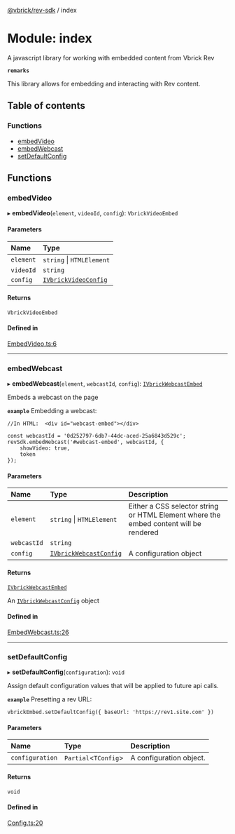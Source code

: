 [@vbrick/rev-sdk](../README.md) / index

# Module: index

A javascript library for working with embedded content from Vbrick Rev

**`remarks`**

This library allows for embedding and interacting with Rev content.

## Table of contents

### Functions

- [embedVideo](index.md#embedvideo)
- [embedWebcast](index.md#embedwebcast)
- [setDefaultConfig](index.md#setdefaultconfig)

## Functions

### embedVideo

▸ **embedVideo**(`element`, `videoId`, `config`): `VbrickVideoEmbed`

#### Parameters

| Name | Type |
| :------ | :------ |
| `element` | `string` \| `HTMLElement` |
| `videoId` | `string` |
| `config` | [`IVbrickVideoConfig`](../interfaces/IVbrickApi.IVbrickVideoConfig.md) |

#### Returns

`VbrickVideoEmbed`

#### Defined in

[EmbedVideo.ts:6](https://github.com/vbrick/rev-sdk-js/blob/d1cd6e7/src/EmbedVideo.ts#L6)

___

### embedWebcast

▸ **embedWebcast**(`element`, `webcastId`, `config`): [`IVbrickWebcastEmbed`](../interfaces/IVbrickApi.IVbrickWebcastEmbed.md)

Embeds a webcast on the page

**`example`**
Embedding a webcast:
```
//In HTML:  <div id="webcast-embed"></div>

const webcastId = '0d252797-6db7-44dc-aced-25a6843d529c';
revSdk.embedWebcast('#webcast-embed', webcastId, {
    showVideo: true,
    token
});
```

#### Parameters

| Name | Type | Description |
| :------ | :------ | :------ |
| `element` | `string` \| `HTMLElement` | Either a CSS selector string or HTML Element where the embed content will be rendered |
| `webcastId` | `string` |  |
| `config` | [`IVbrickWebcastConfig`](../interfaces/IVbrickApi.IVbrickWebcastConfig.md) | A configuration object |

#### Returns

[`IVbrickWebcastEmbed`](../interfaces/IVbrickApi.IVbrickWebcastEmbed.md)

An [`IVbrickWebcastConfig`](../interfaces/IVbrickApi.IVbrickWebcastConfig.md) object

#### Defined in

[EmbedWebcast.ts:26](https://github.com/vbrick/rev-sdk-js/blob/d1cd6e7/src/EmbedWebcast.ts#L26)

___

### setDefaultConfig

▸ **setDefaultConfig**(`configuration`): `void`

Assign default configuration values that will be applied to future api calls.

**`example`**
Presetting a rev URL:
```
vbrickEmbed.setDefaultConfig({ baseUrl: 'https://rev1.site.com' })
```

#### Parameters

| Name | Type | Description |
| :------ | :------ | :------ |
| `configuration` | `Partial`<`TConfig`\> | A configuration object. |

#### Returns

`void`

#### Defined in

[Config.ts:20](https://github.com/vbrick/rev-sdk-js/blob/d1cd6e7/src/Config.ts#L20)
